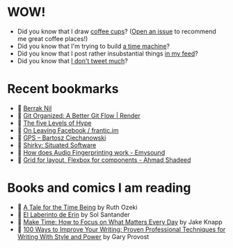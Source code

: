# WOW!

- Did you know that I draw [coffee cups](https://papercups.mamuso.net/)? ([Open an issue](https://github.com/mamuso/papercups/issues) to recommend me great coffee places!)
- Did you know that I'm trying to build [a time machine](https://github.com/mamuso/fluxcapacitor)?
- Did you know that I post rather insubstantial things [in my feed](https://feed.mamuso.net/)?
- Did you know that [I don't tweet much](https://twitter.com/mamuso)?

# Recent bookmarks

- 👀 [Berrak Nil](https://berraknil.github.io/)
- 👀 [Git Organized: A Better Git Flow | Render](https://render.com/blog/git-organized-a-better-git-flow)
- 👀 [The five Levels of Hype](https://johannesklingebiel.de/2022/01/12/hype-as-a-scale.html)
- 👀 [On Leaving Facebook / frantic.im](https://frantic.im/leaving-facebook/)
- 👀 [GPS – Bartosz Ciechanowski](https://ciechanow.ski/gps/)
- 👀 [Shirky: Situated Software](https://www.gwern.net/docs/technology/2004-03-30-shirky-situatedsoftware.html)
- 👀 [How does Audio Fingerprinting work - Emysound](https://emysound.com/blog/open-source/2020/06/12/how-audio-fingerprinting-works.html)
- 👀 [Grid for layout, Flexbox for components - Ahmad Shadeed](https://ishadeed.com/article/grid-layout-flexbox-components/)


# Books and comics I am reading

- 📘 [A Tale for the Time Being](https://www.goodreads.com/book/show/57363023) by Ruth Ozeki
- 📘 [El Laberinto de Erin](https://www.goodreads.com/book/show/60091934) by Sol Santander
- 📘 [Make Time: How to Focus on What Matters Every Day](https://www.goodreads.com/book/show/39317186) by Jake Knapp
- 📘 [100 Ways to Improve Your Writing: Proven Professional Techniques for Writing With Style and Power](https://www.goodreads.com/book/show/43229424) by Gary Provost

